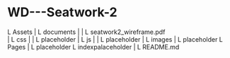 # WD---Seatwork-2
L Assets 
|   L documents 
|  |     L seatwork2_wireframe.pdf      
|   L css 
|   |     L placeholder 
|   L js 
|   |     L placeholder 
|   L images 
|         L placeholder 
L Pages 
|   L placeholder 
L indexpalaceholder 
| 
L README.md 
